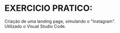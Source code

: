 # **EXERCICIO PRATICO:**  

Criação de uma landing page, simulando o "Instagram".  
Utilizado o Visual Studio Code.  
